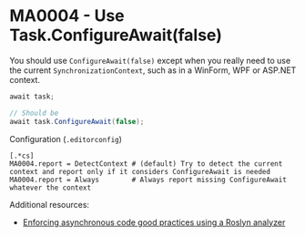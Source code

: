 # MA0004 - Use Task.ConfigureAwait(false)

You should use `ConfigureAwait(false)` except when you really need to use the current `SynchronizationContext`, such as in a WinForm, WPF or ASP.NET context.

````csharp
await task;

// Should be
await task.ConfigureAwait(false);
````

Configuration (`.editorconfig`)

````
[.*cs]
MA0004.report = DetectContext # (default) Try to detect the current context and report only if it considers ConfigureAwait is needed
MA0004.report = Always        # Always report missing ConfigureAwait whatever the context
````

Additional resources:
- [Enforcing asynchronous code good practices using a Roslyn analyzer](https://www.meziantou.net/enforcing-asynchronous-code-good-practices-using-a-roslyn-analyzer.htm)
